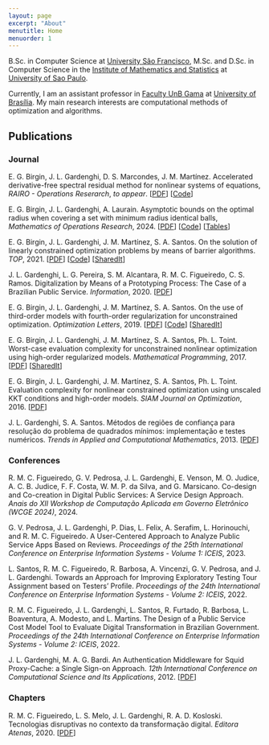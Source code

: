 ```yaml
---
layout: page
excerpt: "About"
menutitle: Home
menuorder: 1
---
```


B.Sc. in Computer Science at <a href="https://www.usf.edu.br/english/"
target="_blank">University São Francisco</a>, M.Sc. and D.Sc. in
Computer Science in the <a href="https://www.ime.usp.br/en/home/"
target="_blank">Institute of Mathematics and Statistics</a> at <a
href="https://www5.usp.br/" target="_blank">University of Sao
Paulo</a>.

Currently, I am an assistant professor in <a href="http://fga.unb.br"
target="_blank">Faculty UnB Gama</a> at <a
href="https://international.unb.br/" target="_blank">University of
Brasília</a>. My main research interests are computational methods of
optimization and algorithms.

## Publications

### Journal

<a href="https://doi.org/10.1051/ro/2024234" target="_blank"><i
class="ai ai-fw ai-doi ai-1x"></i></a> E. G. Birgin,
J. L. Gardenghi, D. S. Marcondes, J. M. Martínez. Accelerated
derivative-free spectral residual method for nonlinear systems of
equations, <i>RAIRO - Operations Reserarch</i>, *to appear*. [<a
href="papers/bgmmdiis.pdf" target="_blank">PDF</a>] [<a
href="https://github.com/johngardenghi/dfsaneacc"
target="_blank">Code</a>]

<a href="https://doi.org/10.1287/moor.2022.0104" target="_blank"><i
class="ai ai-fw ai-doi ai-1x"></i></a> E. G. Birgin, J. L. Gardenghi,
A. Laurain. Asymptotic bounds on the optimal radius when covering a
set with minimum radius identical balls, <i>Mathematics of Operations
Research</i>, 2024.  [<a href="papers/bglcovering.pdf"
target="_blank">PDF</a>] [<a
href="https://github.com/johngardenghi/bglcovering"
target="_blank">Code</a>] [<a
href="https://johngardenghi.github.io/bglcovering/"
target="_blank">Tables</a>]

<a href="https://doi.org/10.1007/s11750-020-00559-w"
target="_blank"><i class="ai ai-fw ai-doi ai-1x"></i></a>
E. G. Birgin, J. L. Gardenghi, J. M. Martínez, S. A. Santos. On the
solution of linearly constrained optimization problems by means of
barrier algorithms. <i>TOP</i>, 2021. [<a href="papers/bgmslcmin.pdf"
target="_blank">PDF</a>] [<a
href="https://github.com/johngardenghi/lcmin"
target="_blank">Code</a>] [<a href="https://rdcu.be/b4gba"
target="_blank">SharedIt</a>]

<a href="https://doi.org/10.3390/info11090413" target="_blank"><i
class="ai ai-fw ai-doi ai-1x"></i></a> J. L. Gardenghi, L. G. Pereira,
S. M. Alcantara, R. M. C. Figueiredo, C. S. Ramos. Digitalization by
Means of a Prototyping Process: The Case of a Brazilian Public
Service. <i>Information</i>, 2020. [<a
href="papers/mpdigitalization.pdf" target="_blank">PDF</a>]

<a href="https://doi.org/10.1007/s11590-019-01395-z"
target="_blank"><i class="ai ai-fw ai-doi ai-1x"></i></a>
E. G. Birgin, J. L. Gardenghi, J. M. Martínez, S. A. Santos. On the
use of third-order models with fourth-order regularization for
unconstrained optimization. <i>Optimization Letters</i>, 2019. [<a
href="papers/bgms.pdf" target="_blank">PDF</a>] [<a
href="https://github.com/johngardenghi/ar4" target="_blank">Code</a>]
[<a href="https://rdcu.be/bjyJ6" target="_blank">SharedIt</a>]

<a href="https://doi.org/10.1007/s10107-016-1065-8" target="_blank"><i
class="ai ai-fw ai-doi ai-1x"></i></a> E. G. Birgin, J. L. Gardenghi,
J. M. Martínez, S. A. Santos, Ph. L. Toint. Worst-case evaluation
complexity for unconstrained nonlinear optimization using high-order
regularized models. <i>Mathematical Programming</i>, 2017. [<a
href="papers/bgmst1.pdf" target="_blank">PDF</a>] [<a
href="http://rdcu.be/voCB" target="_blank">SharedIt</a>]

<a href="https://doi.org/10.1137/15M1031631" target="_blank"><i
class="ai ai-fw ai-doi ai-1x"></i></a> E. G. Birgin, J. L. Gardenghi,
J. M. Martínez, S. A. Santos, Ph. L. Toint. Evaluation complexity for
nonlinear constrained optimization using unscaled KKT conditions and
high-order models. <i>SIAM Journal on Optimization</i>, 2016. [<a
href="papers/bgmst2.pdf" target="_blank">PDF</a>]

<a href="https://doi.org/10.5540/tema.2013.014.01.0069"
target="_blank"><i class="ai ai-fw ai-doi ai-1x"></i></a>
J. L. Gardenghi, S. A. Santos. Métodos de regiões de confiança para
resolução do problema de quadrados mínimos: implementação e testes
numéricos. <i>Trends in Applied and Computational Mathematics</i>, 2013.
[<a href="http://www.scielo.br/pdf/tema/v14n1/07.pdf" target="_blank">PDF</a>]

### Conferences

<a href="http://dx.doi.org/10.5753/wcge.2024.2505"
target="_blank"><i class="ai ai-fw ai-doi ai-1x"></i></a>
R. M. C. Figueiredo, G. V. Pedrosa, J. L. Gardenghi, E. Venson,
M. O. Judice, A. C. B. Judice, F. F. Costa, W. M. P. da Silva, and
G. Marsicano. Co-design and Co-creation in Digital Public Services: A
Service Design Approach. <i>Anais do XII Workshop de Computação
Aplicada em Governo Eletrônico (WCGE 2024)</i>, 2024.

<a href="http://dx.doi.org/10.5220/0011774100003467"
target="_blank"><i class="ai ai-fw ai-doi ai-1x"></i></a>
G. V. Pedrosa, J. L. Gardenghi, P. Dias, L. Felix, A. Serafim,
L. Horinouchi, and R. M. C. Figueiredo.  A User-Centered Approach to
Analyze Public Service Apps Based on Reviews.  <i>Proceedings of the
25th International Conference on Enterprise Information Systems -
Volume 1: ICEIS</i>, 2023.

<a href="http://dx.doi.org/10.5220/0011113800003179"
target="_blank"><i class="ai ai-fw ai-doi ai-1x"></i></a> L. Santos,
R. M. C. Figueiredo, R. Barbosa, A. Vincenzi, G. V. Pedrosa, and
J. L. Gardenghi. Towards an Approach for Improving Exploratory Testing
Tour Assignment based on Testers’ Profile. <i>Proceedings of the 24th
International Conference on Enterprise Information Systems - Volume 2:
ICEIS</i>, 2022.

<a href="http://dx.doi.org/10.5220/0011108900003179"
target="_blank"><i class="ai ai-fw ai-doi ai-1x"></i></a>
R. M. C. Figueiredo, J. L. Gardenghi, L. Santos, R. Furtado,
R. Barbosa, L. Boaventura, A. Modesto, and L. Martins. The Design of a
Public Service Cost Model Tool to Evaluate Digital Transformation in
Brazilian Government. <i>Proceedings of the 24th International
Conference on Enterprise Information Systems - Volume 2: ICEIS</i>,
2022.

<a href="https://doi.org/10.1109/ICCSA.2012.34" target="_blank"><i
class="ai ai-fw ai-doi ai-1x"></i></a> J. L. Gardenghi,
M. A. G. Bardi. An Authentication Middleware for Squid Proxy-Cache: a
Single Sign-on Approach. <i>12th International Conference on
Computational Science and Its Applications</i>, 2012. [<a
href="papers/gbiccsa.pdf" target="_blank">PDF</a>]

### Chapters

<a href="https://doi.org/10.22533/at.ed.61320040914"
target="_blank"><i class="ai ai-fw ai-doi ai-1x"></i></a>
R. M. C. Figueiredo, L. S. Melo, J. L. Gardenghi,
R. A. D. Kosloski. Tecnologias disruptivas no contexto da
transformação digital. <i>Editora Atenas</i>, 2020. [<a
href="papers/tecdisruptivas.pdf" target="_blank">PDF</a>]
